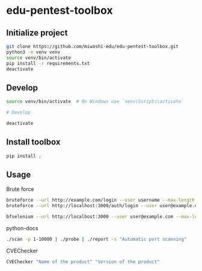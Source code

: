 # edu-pentest-toolbox

## Initialize project

```bash
git clone https://github.com/miwashi-edu/edu-pentest-toolbox.git
python3 -m venv venv
source venv/bin/activate
pip install -r requirements.txt
deactivate
```

## Develop

```bash
source venv/bin/activate  # On Windows use `venv\Scripts\activate`

# Develop

deactivate
```


## Install toolbox

```bash
pip install .
```

## Usage

Brute force

```bash
bruteforce --url http://example.com/login --user username --max-length 4 --chars abc123
bruteforce --url http://localhost:3000/auth/login --user user@example.com --max-length 8 --chars adoprsw

bfselenium --url http://localhost:3000 --user user@example.com --max-length 8 --chars adoprsw
```

python-docs

```bash
./scan -p 1-10000 | ./probe | ./report -s "Automatic port scanning"
```

CVEChecker

```bash
CVEChecker "Name of the product" "Version of the product"
```

